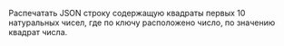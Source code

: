 Распечатать JSON строку содержащую квадраты первых 10 натуральных чисел, 
где по ключу расположено число, по значению квадрат числа.